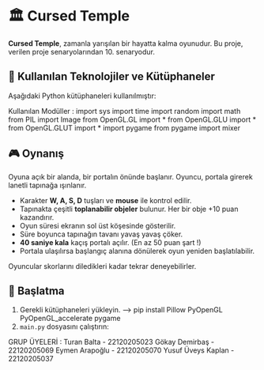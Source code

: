 # 🏛️ Cursed Temple

**Cursed Temple**, zamanla yarışılan bir hayatta kalma oyunudur. Bu proje, verilen proje senaryolarından 10. senaryodur.

## 🧰 Kullanılan Teknolojiler ve Kütüphaneler

Aşağıdaki Python kütüphaneleri kullanılmıştır:

Kullanılan Modüller :
import sys
import time
import random
import math
from PIL import Image
from OpenGL.GL import *
from OpenGL.GLU import *
from OpenGL.GLUT import *
import pygame
from pygame import mixer



## 🎮 Oynanış

Oyuna açık bir alanda, bir portalın önünde başlanır. Oyuncu, portala girerek lanetli tapınağa ışınlanır.

- Karakter **W, A, S, D** tuşları ve **mouse** ile kontrol edilir.
- Tapınakta çeşitli **toplanabilir objeler** bulunur. Her bir obje +10 puan kazandırır.
- Oyun süresi ekranın sol üst köşesinde gösterilir.
- Süre boyunca tapınağın tavanı yavaş yavaş çöker.
- **40 saniye kala** kaçış portalı açılır. (En az 50 puan şart !)
- Portala ulaşılırsa başlangıç alanına dönülerek oyun yeniden başlatılabilir.

Oyuncular skorlarını diledikleri kadar tekrar deneyebilirler.


## 🚀 Başlatma

1. Gerekli kütüphaneleri yükleyin.  --> pip install Pillow PyOpenGL PyOpenGL_accelerate pygame
2. `main.py` dosyasını çalıştırın:


GRUP ÜYELERİ :
Turan Balta - 22120205023
Gökay Demirbaş - 22120205069
Eymen Arapoğlu - 22120205070
Yusuf Üveys Kaplan - 22120205037
